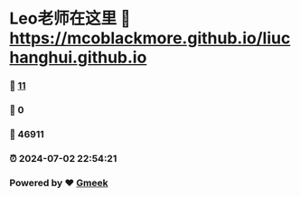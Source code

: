 # Leo老师在这里 :link: https://mcoblackmore.github.io/liuchanghui.github.io 
### :page_facing_up: [11](https://mcoblackmore.github.io/liuchanghui.github.io/tag.html) 
### :speech_balloon: 0 
### :hibiscus: 46911 
### :alarm_clock: 2024-07-02 22:54:21 
### Powered by :heart: [Gmeek](https://github.com/Meekdai/Gmeek)
